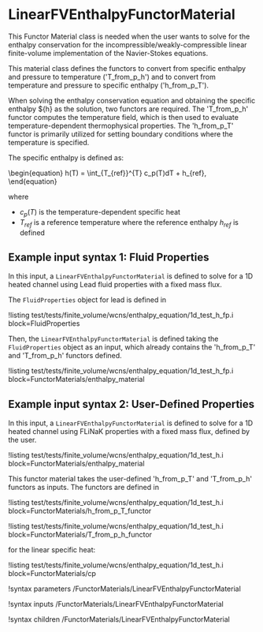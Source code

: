 # LinearFVEnthalpyFunctorMaterial

This Functor Material class is needed when the user wants to solve for the enthalpy conservation for the incompressible/weakly-compressible linear finite-volume implementation of the Navier-Stokes equations.

This material class defines the functors to convert from specific enthalpy and pressure to temperature ('T_from_p_h') and to convert from temperature and pressure to specific enthalpy ('h_from_p_T').

When solving the enthalpy conservation equation and obtaining the specific enthalpy ${h} as the solution, two functors are required.
The 'T_from_p_h' functor computes the temperature field, which is then used to evaluate temperature-dependent thermophysical properties. The 'h_from_p_T' functor is primarily utilized for setting boundary conditions where the temperature is specified.

The specific enthalpy is defined as:

\begin{equation}
  h(T) = \int_{T_{ref}}^{T} c_p(T)dT + h_{ref},
\end{equation}

where

- $c_p(T)$ is the temperature-dependent specific heat
- $T_{ref}$ is a reference temperature where the reference enthalpy $h_{ref}$ is defined

## Example input syntax 1: Fluid Properties

In this input, a `LinearFVEnthalpyFunctorMaterial` is defined to solve for a 1D heated channel using Lead fluid properties with a fixed mass flux.

The `FluidProperties` object for lead is defined in

!listing test/tests/finite_volume/wcns/enthalpy_equation/1d_test_h_fp.i block=FluidProperties

Then, the `LinearFVEnthalpyFunctorMaterial` is defined taking the `FluidProperties` object as an input, which already contains the 'h_from_p_T' and 'T_from_p_h' functors defined.

!listing test/tests/finite_volume/wcns/enthalpy_equation/1d_test_h_fp.i block=FunctorMaterials/enthalpy_material

## Example input syntax 2: User-Defined Properties

In this input, a `LinearFVEnthalpyFunctorMaterial` is defined to solve for a 1D heated channel using FLiNaK properties with a fixed mass flux, defined by the user.

!listing test/tests/finite_volume/wcns/enthalpy_equation/1d_test_h.i block=FunctorMaterials/enthalpy_material

This functor material takes the user-defined 'h_from_p_T' and 'T_from_p_h' functors as inputs. The functors are defined in

!listing test/tests/finite_volume/wcns/enthalpy_equation/1d_test_h.i block=FunctorMaterials/h_from_p_T_functor

!listing test/tests/finite_volume/wcns/enthalpy_equation/1d_test_h.i block=FunctorMaterials/T_from_p_h_functor

for the linear specific heat:

!listing test/tests/finite_volume/wcns/enthalpy_equation/1d_test_h.i block=FunctorMaterials/cp


!syntax parameters /FunctorMaterials/LinearFVEnthalpyFunctorMaterial

!syntax inputs /FunctorMaterials/LinearFVEnthalpyFunctorMaterial

!syntax children /FunctorMaterials/LinearFVEnthalpyFunctorMaterial
